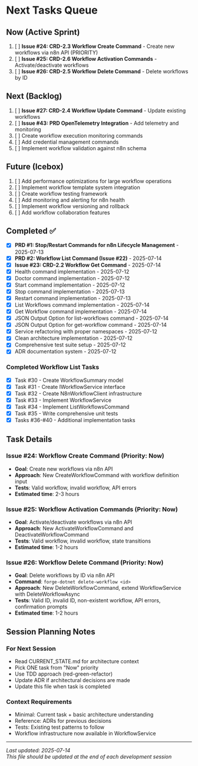 # Next Tasks Queue

## Now (Active Sprint)
1. [ ] **Issue #24: CRD-2.3 Workflow Create Command** - Create new workflows via n8n API (PRIORITY)
2. [ ] **Issue #25: CRD-2.6 Workflow Activation Commands** - Activate/deactivate workflows
3. [ ] **Issue #26: CRD-2.5 Workflow Delete Command** - Delete workflows by ID

## Next (Backlog)
1. [ ] **Issue #27: CRD-2.4 Workflow Update Command** - Update existing workflows
2. [ ] **Issue #43: PRD OpenTelemetry Integration** - Add telemetry and monitoring
3. [ ] Create workflow execution monitoring commands
4. [ ] Add credential management commands
5. [ ] Implement workflow validation against n8n schema

## Future (Icebox)
1. [ ] Add performance optimizations for large workflow operations
2. [ ] Implement workflow template system integration
3. [ ] Create workflow testing framework
4. [ ] Add monitoring and alerting for n8n health
5. [ ] Implement workflow versioning and rollback
6. [ ] Add workflow collaboration features

## Completed ✅
- [x] **PRD #1: Stop/Restart Commands for n8n Lifecycle Management** - 2025-07-13
- [x] **PRD #2: Workflow List Command (Issue #22)** - 2025-07-14
- [x] **Issue #23: CRD-2.2 Workflow Get Command** - 2025-07-14
- [x] Health command implementation - 2025-07-12
- [x] Doctor command implementation - 2025-07-12  
- [x] Start command implementation - 2025-07-12
- [x] Stop command implementation - 2025-07-13
- [x] Restart command implementation - 2025-07-13
- [x] List Workflows command implementation - 2025-07-14
- [x] Get Workflow command implementation - 2025-07-14
- [x] JSON Output Option for list-workflows command - 2025-07-14
- [x] JSON Output Option for get-workflow command - 2025-07-14
- [x] Service refactoring with proper namespaces - 2025-07-12
- [x] Clean architecture implementation - 2025-07-12
- [x] Comprehensive test suite setup - 2025-07-12
- [x] ADR documentation system - 2025-07-12

### Completed Workflow List Tasks
- [x] Task #30 - Create WorkflowSummary model
- [x] Task #31 - Create IWorkflowService interface
- [x] Task #32 - Create N8nWorkflowClient infrastructure
- [x] Task #33 - Implement WorkflowService 
- [x] Task #34 - Implement ListWorkflowsCommand
- [x] Task #35 - Write comprehensive unit tests
- [x] Tasks #36-#40 - Additional implementation tasks

## Task Details

### Issue #24: Workflow Create Command (Priority: Now)
- **Goal**: Create new workflows via n8n API
- **Approach**: New CreateWorkflowCommand with workflow definition input
- **Tests**: Valid workflow, invalid workflow, API errors
- **Estimated time**: 2-3 hours

### Issue #25: Workflow Activation Commands (Priority: Now)
- **Goal**: Activate/deactivate workflows via n8n API
- **Approach**: New ActivateWorkflowCommand and DeactivateWorkflowCommand
- **Tests**: Valid workflow, invalid workflow, state transitions
- **Estimated time**: 1-2 hours

### Issue #26: Workflow Delete Command (Priority: Now)
- **Goal**: Delete workflows by ID via n8n API
- **Command**: `forge-dotnet delete-workflow <id>`
- **Approach**: New DeleteWorkflowCommand, extend WorkflowService with DeleteWorkflowAsync
- **Tests**: Valid ID, invalid ID, non-existent workflow, API errors, confirmation prompts
- **Estimated time**: 1-2 hours

## Session Planning Notes

### For Next Session
- Read CURRENT_STATE.md for architecture context
- Pick ONE task from "Now" priority
- Use TDD approach (red-green-refactor)
- Update ADR if architectural decisions are made
- Update this file when task is completed

### Context Requirements
- Minimal: Current task + basic architecture understanding
- Reference: ADRs for previous decisions
- Tests: Existing test patterns to follow
- Workflow infrastructure now available in WorkflowService

---
*Last updated: 2025-07-14*  
*This file should be updated at the end of each development session*
